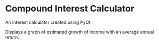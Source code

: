 # Compound Interest Calculator 

An interest calculator created using PyQt.

Displays a graph of estimated growth of income with an average annual return. 

